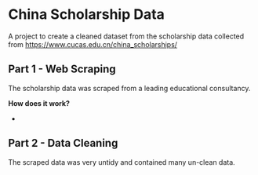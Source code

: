 # China Scholarship Data
A project to create a cleaned dataset from the scholarship data collected from https://www.cucas.edu.cn/china_scholarships/

## Part 1 - Web Scraping

The scholarship data was scraped from a leading educational consultancy.

**How does it work?**



- 

## Part 2 - Data Cleaning

The scraped data was very untidy and contained many un-clean data. 
